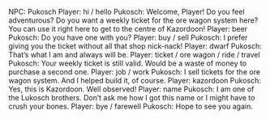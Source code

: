 NPC: Pukosch
Player: hi / hello
Pukosch: Welcome, Player! Do you feel adventurous? Do you want a weekly ticket for the ore wagon system here? You can use it right here to get to the centre of Kazordoon!
Player: beer
Pukosch: Do you have one with you?
Player: buy / sell
Pukosch: I prefer giving you the ticket without all that shop nick-nack!
Player: dwarf
Pukosch: That’s what I am and always will be.
Player: ticket / ore wagon / ride / travel
Pukosch: Your weekly ticket is still valid. Would be a waste of money to purchase a second one.
Player: job / work
Pukosch: I sell tickets for the ore wagon system. And I helped build it, of course.
Player: kazordoon
Pukosch: Yes, this is Kazordoon. Well observed!
Player: name
Pukosch: I am one of the Lukosch brothers. Don’t ask me how I got this name or I might have to crush your bones.
Player: bye / farewell
Pukosch: Hope to see you again.